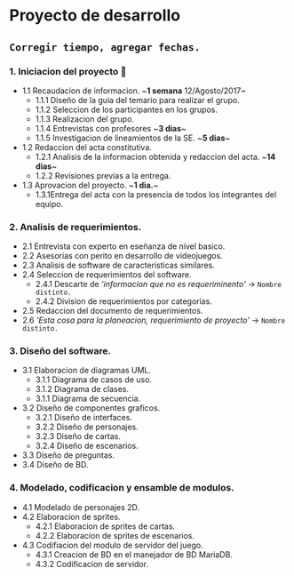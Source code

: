 # Proyecto de desarrollo

## `Corregir tiempo, agregar fechas.`
### 1. Iniciacion del proyecto :shit:
- 1.1 Recaudacion de informacion. ~**1 semana** 12/Agosto/2017~
	- 1.1.1 Diseño de la guia del temario para realizar el grupo.
	- 1.1.2 Seleccion de los participantes en los grupos.
	- 1.1.3 Realizacion del grupo.
	- 1.1.4 Entrevistas con profesores ~**3 dias**~
	- 1.1.5 Investigacion de lineamientos de la SE. ~**5 dias**~
- 1.2 Redaccion del acta constitutiva.
	- 1.2.1 Analisis de la informacion obtenida y redaccion del acta. ~**14 dias**~
	- 1.2.2 Revisiones previas a la entrega.
- 1.3 Aprovacion del proyecto. ~**1 dia.**~
	- 1.3.1Entrega del acta con la presencia de todos los integrantes del equipo.

### 2. Analisis de requerimientos.
- 2.1 Entrevista con experto en eseñanza de nivel basico.
- 2.2 Asesorias con perito en desarrollo de videojuegos.
- 2.3 Analisis de software de caracteristicas similares.
- 2.4 Seleccion de requerimientos del software.
	- 2.4.1 Descarte de *'informacion que no es requeriminento'* -> `Nombre distinto.`
	- 2.4.2 Division de requerimientos por categorias.
- 2.5 Redaccion del documento de requerimientos.
- 2.6 *'Esta cosa para la planeacion, requerimiento de proyecto'* -> `Nombre distinto.`

### 3. Diseño del software.
- 3.1 Elaboracion de diagramas UML.
	- 3.1.1 Diagrama de casos de uso.
	- 3.1.2 Diagrama de clases.
	- 3.1.1 Diagrama de secuencia.
- 3.2 Diseño de componentes graficos.
	- 3.2.1 Diseño de interfaces.
	- 3.2.2 Diseño de personajes.
	- 3.2.3 Diseño de cartas.
	- 3.2.4 Diseño de escenarios.
- 3.3 Diseño de preguntas.
- 3.4 Diseño de BD.

### 4. Modelado, codificacion y ensamble de modulos.
- 4.1 Modelado de personajes 2D.
- 4.2 Elaboracion de sprites.
	- 4.2.1 Elaboracion de sprites de cartas.
	- 4.2.2 Elaboracion de sprites de escenarios.
- 4.3 Codifiacion del modulo de servidor del juego.
	- 4.3.1 Creacion de BD en el manejador de BD MariaDB.
	- 4.3.2 Codificacion de servidor.
